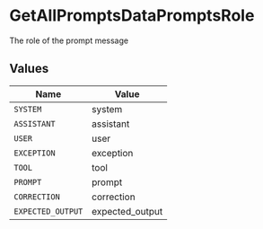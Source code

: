 # GetAllPromptsDataPromptsRole

The role of the prompt message


## Values

| Name              | Value             |
| ----------------- | ----------------- |
| `SYSTEM`          | system            |
| `ASSISTANT`       | assistant         |
| `USER`            | user              |
| `EXCEPTION`       | exception         |
| `TOOL`            | tool              |
| `PROMPT`          | prompt            |
| `CORRECTION`      | correction        |
| `EXPECTED_OUTPUT` | expected_output   |